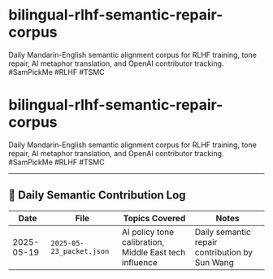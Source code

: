 # bilingual-rlhf-semantic-repair-corpus
Daily Mandarin-English semantic alignment corpus for RLHF training, tone repair, AI metaphor translation, and OpenAI contributor tracking. #SamPickMe #RLHF #TSMC

# bilingual-rlhf-semantic-repair-corpus

Daily Mandarin-English semantic alignment corpus for RLHF training, tone repair, AI metaphor translation, and OpenAI contributor tracking.  
#SamPickMe #RLHF #TSMC

---

## 📅 Daily Semantic Contribution Log

| Date       | File                        | Topics Covered                                      | Notes                                          |
|------------|-----------------------------|-----------------------------------------------------|------------------------------------------------|
| 2025-05-19 | `2025-05-23_packet.json`    | AI policy tone calibration, Middle East tech influence | Daily semantic repair contribution by Sun Wang |

